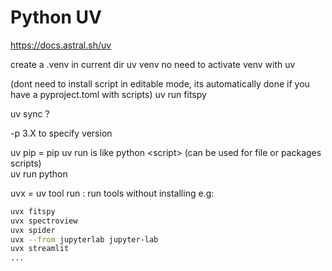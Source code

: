 # Python UV

https://docs.astral.sh/uv

create a .venv in current dir uv venv no need to activate venv with uv

(dont need to install script in editable mode, its automatically done if you have a pyproject.toml with scripts) uv run fitspy

uv sync ?

-p 3.X to specify version

uv pip = pip uv run is like python \<script> (can be used for file or packages scripts)\
uv run python

uvx = uv tool run : run tools without installing e.g:

```bash
uvx fitspy
uvx spectroview
uvx spider
uvx --from jupyterlab jupyter-lab
uvx streamlit
...
```
